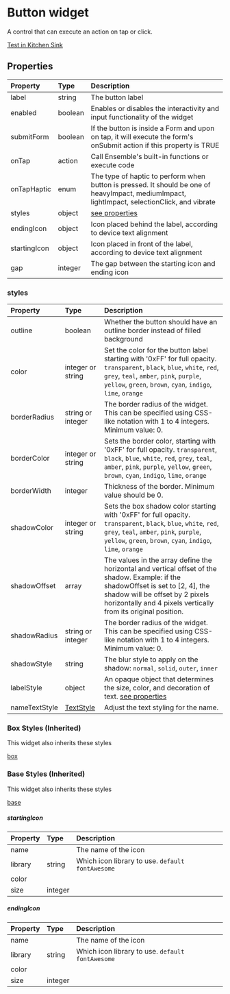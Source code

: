 # Button widget

A control that can execute an action on tap or click.

[Test in Kitchen Sink](https://studio.ensembleui.com/app/e24402cb-75e2-404c-866c-29e6c3dd7992/screen/09c1087b-f9ee-4a8c-9286-e0e881184c07)

## Properties

| Property     | Type    | Description                                                                                                         |
| :----------- | :------ | :------------------------------------------------------------------------------------------------------------------ |
| label        | string  | The button label                                                                                                    |
| enabled      | boolean | Enables or disables the interactivity and input functionality of the widget                                         |
| submitForm   | boolean | If the button is inside a Form and upon on tap, it will execute the form's onSubmit action if this property is TRUE |
| onTap        | action  | Call Ensemble's built-in functions or execute code                                                                  |
| onTapHaptic | enum | The type of haptic to perform when button is pressed. It should be one of heavyImpact, mediumImpact, lightImpact, selectionClick, and vibrate |
| styles       | object  | [see properties](#styles)                                                                                           |
| endingIcon   | object  | Icon placed behind the label, according to device text alignment                                                    |
| startingIcon | object  | Icon placed in front of the label, according to device text alignment                                               |
| gap          | integer | The gap between the starting icon and ending icon                                                                   |

### styles

| Property        | Type              | Description                                                                                                                                                                                                                                                                                                                       |
| :-------------- | :---------------- | :-------------------------------------------------------------------------------------------------------------------------------------------------------------------------------------------------------------------------------------------------------------------------------------------------------------------------------- |
| outline         | boolean           | Whether the button should have an outline border instead of filled background                                                                                                                                                                                                                                                     |
| color           | integer or string | Set the color for the button label starting with '0xFF' for full opacity. `transparent`, `black`, `blue`, `white`, `red`, `grey`, `teal`, `amber`, `pink`, `purple`, `yellow`, `green`, `brown`, `cyan`, `indigo`, `lime`, `orange`                                                                                                            |
| borderRadius    | string or integer | The border radius of the widget. This can be specified using CSS-like notation with 1 to 4 integers. Minimum value: 0.                                                                                                                                                                                                             |
| borderColor     | integer or string | Sets the border color, starting with '0xFF' for full opacity. `transparent`, `black`, `blue`, `white`, `red`, `grey`, `teal`, `amber`, `pink`, `purple`, `yellow`, `green`, `brown`, `cyan`, `indigo`, `lime`, `orange`                                                                                                                           |
| borderWidth     | integer           | Thickness of the border. Minimum value should be 0.                                                                                                                                                                                                                                                                               |
| shadowColor     | integer or string | Sets the box shadow color starting with '0xFF' for full opacity. `transparent`, `black`, `blue`, `white`, `red`, `grey`, `teal`, `amber`, `pink`, `purple`, `yellow`, `green`, `brown`, `cyan`, `indigo`, `lime`, `orange`                                                                                                                        |
| shadowOffset    | array             | The values in the array define the horizontal and vertical offset of the shadow. Example: if the shadowOffset is set to [2, 4], the shadow will be offset by 2 pixels horizontally and 4 pixels vertically from its original position.                                                                                                |
| shadowRadius    | string or integer | The border radius of the widget. This can be specified using CSS-like notation with 1 to 4 integers. Minimum value: 0.                                                                                                                                                                                                             |
| shadowStyle     | string            | The blur style to apply on the shadow: `normal`, `solid`, `outer`, `inner`                                                                                                                                                                                                                                                                                                                   |
| labelStyle      | object            | An opaque object that determines the size, color, and decoration of text. [see properties](#stylestextstyles)                                                                                                                                                                                                                     |
| nameTextStyle | [TextStyle](/widget-reference/types#TextStyle) | Adjust the text styling for the name.

### Box Styles (Inherited)
This widget also inherits these styles

[box](_snippets/box-styles.md ':include')

### Base Styles (Inherited)
This widget also inherits these styles

[base](_snippets/base-styles.md ':include')

##### startingIcon

| Property | Type    | Description                                        |
| :------- | :------ | :------------------------------------------------- |
| name     |         | The name of the icon                               |
| library  | string  | Which icon library to use. `default` `fontAwesome` |
| color    |         |                                                    |
| size     | integer |                                                    |

##### endingIcon

| Property | Type    | Description                                        |
| :------- | :------ | :------------------------------------------------- |
| name     |         | The name of the icon                               |
| library  | string  | Which icon library to use. `default` `fontAwesome` |
| color    |         |                                                    |
| size     | integer |                                                    |
